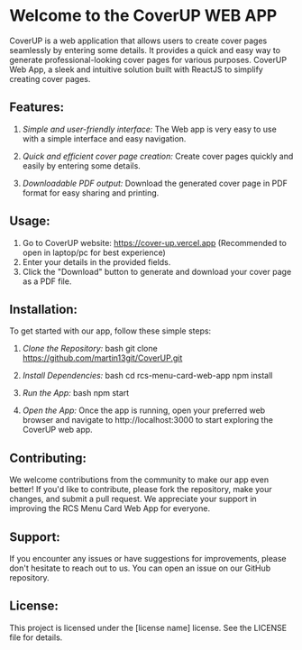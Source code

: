 
# Welcome to the CoverUP WEB APP
CoverUP is a web application that allows users to create cover pages seamlessly by entering some details. It provides a quick and easy way to generate professional-looking cover pages for various purposes. CoverUP Web App, a sleek and intuitive solution built with ReactJS to simplify creating cover pages.

## Features:

1. *Simple and user-friendly interface:* The Web app is very easy to use with a simple interface and easy navigation.

2. *Quick and efficient cover page creation:* Create cover pages quickly and easily by entering some details.

3. *Downloadable PDF output:* Download the generated cover page in PDF format for easy sharing and printing.

## Usage:
1. Go to CoverUP website: https://cover-up.vercel.app (Recommended to open in laptop/pc for best experience)
2. Enter your details in the provided fields.
3. Click the "Download" button to generate and download your cover page as a PDF file.


## Installation:

To get started with our app, follow these simple steps:

1. *Clone the Repository:*
   bash
   git clone https://github.com/martin13git/CoverUP.git
   

2. *Install Dependencies:*
   bash
   cd rcs-menu-card-web-app
   npm install
   

3. *Run the App:*
   bash
   npm start
   

4. *Open the App:*
   Once the app is running, open your preferred web browser and navigate to http://localhost:3000 to start exploring the CoverUP web app.


## Contributing:

We welcome contributions from the community to make our app even better! If you'd like to contribute, please fork the repository, make your changes, and submit a pull request. We appreciate your support in improving the RCS Menu Card Web App for everyone.

## Support:

If you encounter any issues or have suggestions for improvements, please don't hesitate to reach out to us. You can open an issue on our GitHub repository.

## License:

This project is licensed under the [license name] license. See the LICENSE file for details.
